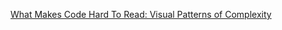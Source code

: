 [What Makes Code Hard To Read: Visual Patterns of Complexity](https://seeinglogic.com/posts/visual-readability-patterns/?utm_source=hackernewsletter&utm_medium=email&utm_term=code)
